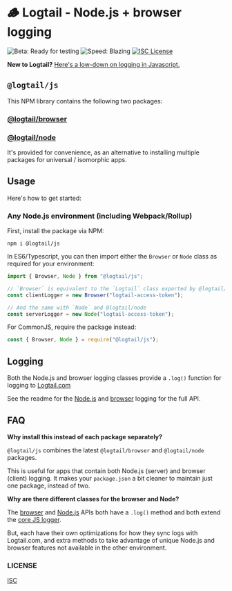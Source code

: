 # 🪵 Logtail - Node.js + browser logging

![Beta: Ready for testing](https://img.shields.io/badge/early_release-beta-green.svg)
![Speed: Blazing](https://img.shields.io/badge/speed-blazing%20%F0%9F%94%A5-brightgreen.svg)
[![ISC License](https://img.shields.io/badge/license-ISC-ff69b4.svg)](LICENSE.md)

**New to Logtail?** [Here's a low-down on logging in Javascript.](https://github.com/logtail/logtail-js)

## `@logtail/js`

This NPM library contains the following two packages:

### [@logtail/browser](https://github.com/logtail/logtail-js/tree/master/packages/browser)

### [@logtail/node](https://github.com/logtail/logtail-js/tree/master/packages/node)

It's provided for convenience, as an alternative to installing multiple packages for universal / isomorphic apps.

## Usage

Here's how to get started:

### Any Node.js environment (including Webpack/Rollup)

First, install the package via NPM:

```
npm i @logtail/js
```

In ES6/Typescript, you can then import either the `Browser` or `Node` class as required for your environment:

```typescript
import { Browser, Node } from "@logtail/js";

// `Browser` is equivalent to the `Logtail` class exported by @logtail/browser
const clientLogger = new Browser("logtail-access-token");

// And the same with `Node` and @logtail/node
const serverLogger = new Node("logtail-access-token");
```

For CommonJS, require the package instead:

```js
const { Browser, Node } = require("@logtail/js");
```

## Logging

Both the Node.js and browser logging classes provide a `.log()` function for logging to [Logtail.com](https://logtail.com)

See the readme for the [Node.js](https://github.com/logtail/logtail-js/tree/master/packages/node) and [browser](https://github.com/logtail/logtail-js/tree/master/packages/browser) logging for the full API.

## FAQ

**Why install this instead of each package separately?**

`@logtail/js` combines the latest `@logtail/browser` and `@logtail/node` packages.

This is useful for apps that contain both Node.js (server) and browser (client) logging. It makes your `package.json` a bit cleaner to maintain just one package, instead of two.

**Why are there different classes for the browser and Node?**

The [browser](https://github.com/logtail/logtail-js/tree/master/packages/browser) and [Node.js](https://github.com/logtail/logtail-js/tree/master/packages/node) APIs both have a `.log()` method and both extend the [core JS logger](https://github.com/logtail/logtail-js/tree/master/packages/core).

But, each have their own optimizations for how they sync logs with Logtail.com, and extra methods to take advantage of unique Node.js and browser features not available in the other environment.

### LICENSE

[ISC](LICENSE.md)
